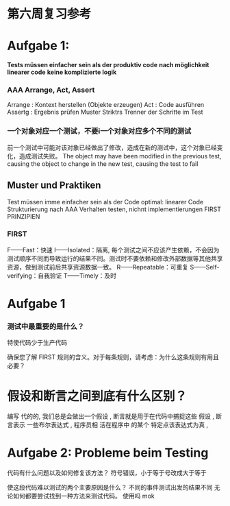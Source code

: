 # 第六周复习参考

# Aufgabe 1: 

**Tests müssen einfacher sein als der produktiv code**
**nach möglichkeit linearer code**
**keine komplizierte logik**

### AAA Arrange, Act, Assert

Arrange : Kontext herstellen (Objekte erzeugen)
Act : Code ausführen
Assertg : Ergebnis prüfen
Muster Striktrs Trenner der Schritte im Test

### 一个对象对应一个测试，不要i一个对象对应多个不同的测试 
前一个测试中可能对该对象已经做出了修改，造成在新的测试中，这个对象已经变化，造成测试失败。
The object may have been modified in the previous test, causing the object to change in the new test, causing the test to fail

## Muster und Praktiken

Test müssen imme einfacher sein als der Code
optimal: linearer Code
Strukturierung nach AAA
Verhalten testen, nichnt implementierungen
FIRST  PRINZIPIEN

### FIRST 

F——Fast：快速
I——Isolated：隔离, 每个测试之间不应该产生依赖，不会因为测试顺序不同而导致运行的结果不同。测试时不要依赖和修改外部数据等其他共享资源，做到测试前后共享资源数据一致。
R——Repeatable：可重复
S——Self-verifying：自我验证
T——Timely：及时

#   Aufgabe 1

### 测试中最重要的是什么？
特使代码少于生产代码

确保您了解 FIRST 规则的含义。对于每条规则，请考虑：为什么这条规则有用且必要？

# 假设和断言之间到底有什么区别？
编写 代的的, 我们总是会做出⼀个假设 , 断⾔就是⽤于在代码中捕捉这些 假设 ,
断⾔表示 ⼀些布尔表达式 , 程序员相 活在程序中 的某个 特定点该表达式为真 ,

# Aufgabe 2: Probleme beim Testing
代码有什么问题以及如何修复该方法？
    符号错误，小于等于号改成大于等于

使这段代码难以测试的两个主要原因是什么？
    不同的事件测试出发的结果不同
无论如何都要尝试找到一种方法来测试代码。
    使用吗  mok 